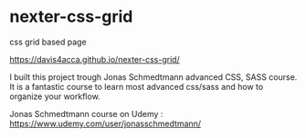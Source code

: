 # nexter-css-grid
css grid based page

https://davis4acca.github.io/nexter-css-grid/

I built this project trough Jonas Schmedtmann advanced CSS, SASS course. It is a fantastic course to learn most advanced css/sass and how to organize your workflow.

Jonas Schmedtmann course on Udemy : https://www.udemy.com/user/jonasschmedtmann/
